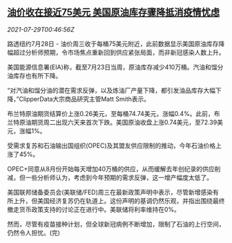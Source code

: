 <!--1627520462000-->
[油价收在接近75美元 美国原油库存骤降抵消疫情忧虑](https://cn.reuters.com/article/global-oil-close-0728-wedn-idCNKBS2EZ01J)
------

<div><i>2021-07-29T00:46:56Z</i></div><p>路透纽约7月28日 - 油价周三收于每桶75美元附近，此前数据显示美国原油库存降幅超过分析师预期，令市场焦点重新回到供应紧张局面，而非新冠感染人数上升。</p><p>美国能源信息署(EIA)称，截至7月23日当周，原油库存减少410万桶。汽油和馏分油库存也有所下降。</p><p>“对汽油和馏分油的潜在需求反弹，以及炼油厂产量下降，都引发油品库存大幅下降，”ClipperData大宗商品研究主管Matt Smith表示。</p><p>布兰特原油期货结算价上涨0.26美元，至每桶74.74美元，涨幅0.4%。此前，布兰特原油期货周二出现六天来首次下跌。美国原油收盘上涨0.74美元，至72.39美元，涨幅1%。</p><p>受需求复苏和石油输出国组织(OPEC)及其盟友供应限制的推动，今年石油价格上涨了45%。</p><p>OPEC+同意从8月份开始每天增加40万桶的供应，从而缓解去年创纪录的供应削减，但一些分析师认为，考虑到今年预期的需求反弹，这一增产幅度太低了。</p><p>美国联邦储备委员会(美联储/FED)周三在最新政策声明中表示，尽管新增感染有所上升，但美国经济复苏仍在轨道上。这份声明的基调仍然乐观，并指出围绕最终撤走货币政策支持的讨论正在进行中。美联储将利率维持在0%。</p><p>然而，尽管有疫苗接种计划，但全球新冠病例不断增加，限制了石油的上行空间，仍然令人担忧。(完)</p>
